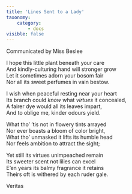 ```yaml
---
title: 'Lines Sent to a Lady'
taxonomy:
    category:
        - docs
visible: false
---
```


<div class="author">Communicated by Miss Beslee</div>

I hope this little plant beneath your care  
And kindly-culturing hand will stronger grow  
Let it sometimes adorn your bosom fair  
Nor all its sweet perfumes in vain bestow.  

I wish when peaceful resting near your heart  
Its branch could *know* what *virtues* it concealed,  
A fairer dye would all its leaves impart,  
And to oblige me, kinder odours yield.  

What tho’ ’tis not in flowery tints arrayed  
Nor ever boasts a bloom of color bright,  
What tho’ unmasked it lifts its humble head  
Nor feels ambition to attract the sight;

Yet still its virtues unimpeached remain  
Its sweeter scent not lilies can excel  
E’en years its balmy fragrance it retains  
Theirs oft is withered by each ruder gale.

Veritas